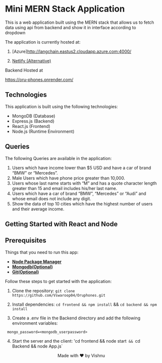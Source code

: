 # Mini MERN Stack Application

This is a web application built using the MERN stack that allows us to fetch data using api from backend and show it in interface according to dropdown


The application is currently hosted at:

1. [Azure]http://langchain.eastus2.cloudapp.azure.com:4000/

2. [Netlify (Alternative) ](https://radiant-druid-592b18.netlify.app/)

Backend Hosted at

https://oru-phones.onrender.com/

## Technologies

This application is built using the following technologies:

- MongoDB (Database)
- Express.js (Backend)
- React.js (Frontend)
- Node.js (Runtime Environment)

## Queries

The following Queries are available in the application:

1. Users which have income lower than $5 USD and have a car of brand “BMW” or “Mercedes”.
2. Male Users which have phone price greater than 10,000.
3. Users whose last name starts with “M” and has a quote character length greater than 15 and email includes his/her last name.
4. Users which have a car of brand “BMW”, “Mercedes” or “Audi” and whose email does not include any digit.
5. Show the data of top 10 cities which have the highest number of users and their average income.



## Getting Started with React and Node


## Prerequisites
Things that you need to run this app:


- **[Node Package Manager](https://www.npmjs.com/)**
- **[Mongodb(Optional)](https://www.mongodb.com/)**
- **[Git(Optional)](https://git-scm.com/)**



Follow these steps to get started with the application:

1. Clone the repository:  `git clone https://github.com/Vswaroop04/Oruphones.git`

2. Install dependencies:   `cd frontend && npm install`  &&  `cd backend && npm install`

3. Create a .env file in the Backend directory and add the following environment variables:
  
  
  ``` .env
   mongo_password=<mongodb_userpassword>
  ```

 
4. Start the server and the client: 'cd frontend && node start`  &&  `cd Backend && node App.js`



<p align="center">
  Made with ❤ by Vishnu
</p>
